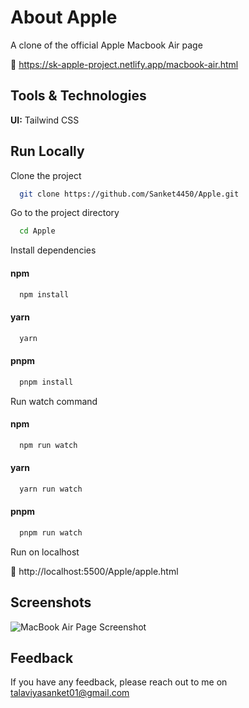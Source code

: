 
# About Apple

A clone of the official Apple Macbook Air page

🔗 https://sk-apple-project.netlify.app/macbook-air.html
## Tools & Technologies

**UI:** Tailwind CSS
## Run Locally

Clone the project

```bash
  git clone https://github.com/Sanket4450/Apple.git
```

Go to the project directory

```bash
  cd Apple
```

Install dependencies

#### npm

```bash
  npm install
```

#### yarn

```bash
  yarn
```

#### pnpm

```bash
  pnpm install
```

Run watch command

#### npm

```bash
  npm run watch
```

#### yarn

```bash
  yarn run watch
```

#### pnpm

```bash
  pnpm run watch
```

Run on localhost

🔗 http://localhost:5500/Apple/apple.html
## Screenshots

![MacBook Air Page Screenshot](https://firebasestorage.googleapis.com/v0/b/sk-apple-project.appspot.com/o/apple-home.png?alt=media&token=7d76c354-da41-4ff2-883b-0ea264901d24)
## Feedback

If you have any feedback, please reach out to me on talaviyasanket01@gmail.com
